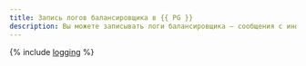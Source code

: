 ```yaml
---
title: Запись логов балансировщика в {{ PG }}
description: Вы можете записывать логи балансировщика — сообщения с информацией о каждом входящем запросе к балансировщику {{ alb-full-name }} — в базу данных {{ PG }}.
---
```


{% include [logging](../../_tutorials/security/logging.md) %}